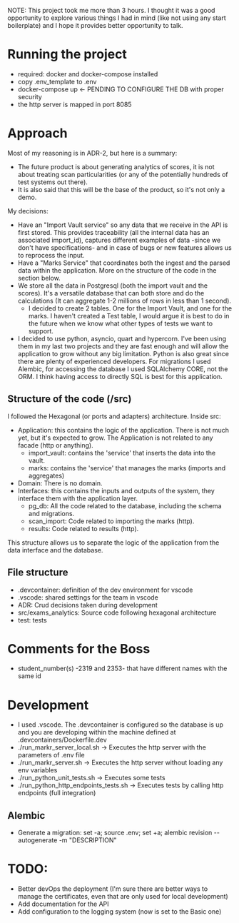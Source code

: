 NOTE: This project took me more than 3 hours. I thought it was a good opportunity to explore various things I had in mind (like not using any start boilerplate) and I hope it provides better opportunity to talk.

# Running the project
- required: docker and docker-compose installed
- copy .env_template to .env
- docker-compose up         <- PENDING TO CONFIGURE THE DB with proper security
- the http server is mapped in port 8085

# Approach
Most of my reasoning is in ADR-2, but here is a summary:
- The future product is about generating analytics of scores, it is not about treating scan particularities (or any of the potentially hundreds of test systems out there).
- It is also said that this will be the base of the product, so it's not only a demo.

My decisions:
- Have an "Import Vault service"  so any data that we receive in the API is first stored. This provides traceability (all the internal data has an associated import_id), captures different examples of data -since we don't have specifications- and in case of bugs or new features allows us to reprocess the input. 
- Have a "Marks Service" that coordinates both the ingest and the parsed data within the application. More on the structure of the code in the section below.
- We store all the data in Postgresql (both the import vault and the scores). It's a versatile database that can both store and do the calculations (It can aggregate 1-2 millions of rows in less than 1 second).
    - I decided to create 2 tables. One for the Import Vault, and one for the marks. I haven't created a Test table, I would argue it is best to do in the future when we know what other types of tests we want to support.
- I decided to use python, asyncio, quart and hypercorn. I've been using them in my last two projects and they are fast enough and will allow the application to grow without any big limitation. Python is also great since there are plenty of experienced developers. For migrations I used Alembic, for accessing the database I used SQLAlchemy CORE, not the ORM. I think having access to directly SQL is best for this application.

## Structure of the code (/src)
I followed the Hexagonal (or ports and adapters) architecture.
Inside src:
- Application: this contains the logic of the application. There is not much yet, but it's expected to grow. The Application is not related to any facade (http or anything).
    - import_vault: contains the 'service' that inserts the data into the vault.
    - marks: contains the 'service' that manages the marks (imports and aggregates)
- Domain: There is no domain.
- Interfaces: this contains the inputs and outputs of the system, they interface them with the application layer.
    - pg_db: All the code related to the database, including the schema and migrations.
    - scan_import: Code related to importing the marks (http).
    - results: Code related to results (http).

This structure allows us to separate the logic of the application from the data interface and the database.

## File structure
- .devcontainer: definition of the dev environment for vscode
- .vscode: shared settings for the team in vscode
- ADR: Crud decisions taken during development
- src/exams_analytics: Source code following hexagonal architecture
- test: tests

# Comments for the Boss
- student_number(s) -2319 and 2353- that have different names with the same id


# Development
- I used .vscode. The .devcontainer is configured so the database is up and you are developing within the machine defined at .devcontainers/Dockerfile.dev
- ./run_markr_server_local.sh -> Executes the http server with the parameters of .env file
- ./run_markr_server.sh -> Executes the http server without loading any env variables
- ./run_python_unit_tests.sh -> Executes some tests
- ./run_python_http_endpoints_tests.sh -> Executes tests by calling http endpoints (full integration)

## Alembic 
- Generate a migration: set -a; source .env; set +a; alembic revision --autogenerate -m "DESCRIPTION"

# TODO:
- Better devOps the deployment (I'm sure there are better ways to manage the certificates, even that are only used for local development) 
- Add documentation for the API
- Add configuration to the logging system (now is set to the Basic one)